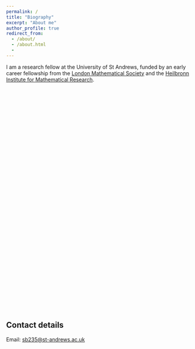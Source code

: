 ```yaml
---
permalink: /
title: "Biography"
excerpt: "About me"
author_profile: true
redirect_from:
  - /about/
  - /about.html
  -
---
```


I am a research fellow at the University of St Andrews, funded by an early career fellowship from the [London Mathematical Society](https://www.lms.ac.uk/) and the [Heilbronn Institute for Mathematical Research](https://heilbronn.ac.uk/).    

<style>
.vl {
  border-left: 6px black;
  height: 600px;
  left: 50%;
  margin-left: -3px;
  top: 0;
}
</style>

<div class="vl"></div>

## Contact details

Email: sb235@st-andrews.ac.uk
